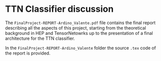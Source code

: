 # TTN Classifier discussion

The `FinalProject-REPORT-Ardino_Valente.pdf` file contains the final report describing all the aspects of this project, starting from the theoretical background in HEP and TensorNetowrks up to the presentation of a final architecture for the TTN classifier.

In the `FinalProject-REPORT-Ardino_Valente` folder the source `.tex` code of the report is provided. 